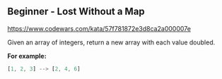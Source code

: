 ## Beginner - Lost Without a Map

https://www.codewars.com/kata/57f781872e3d8ca2a000007e

Given an array of integers, return a new array with each value doubled.

**For example:**

```js
[1, 2, 3] --> [2, 4, 6]
```
